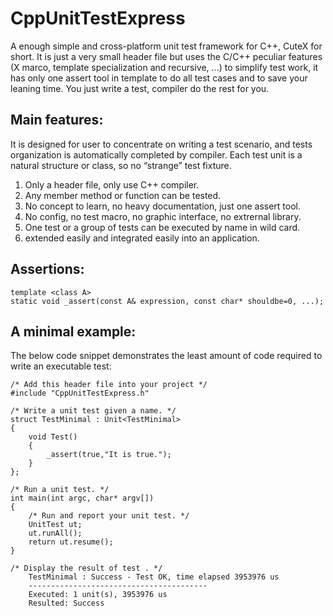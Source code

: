 # CppUnitTestExpress
 A enough simple and cross-platform unit test framework for C++, CuteX for short.
 It is just a very small header file but uses the C/C++ peculiar features (X marco, template specialization and recursive, ...) to simplify test work, it has only one assert tool in template to do all test cases and to save your leaning time.
 You just write a test, compiler do the rest for you.
 
## Main features:

It is designed for user to concentrate on writing a test scenario, and tests organization is automatically completed by compiler. Each test unit is a natural structure or class, so no “strange” test fixture.

1. Only a header file, only use C++ compiler.
2. Any member method or function can be tested.
3. No concept to learn, no heavy documentation, just one assert tool.
4. No config, no test macro, no graphic interface, no extrernal library.
5. One test or a group of tests can be executed by name in wild card.
6. extended easily and integrated easily into an application.

## Assertions:
```
template <class A>
static void _assert(const A& expression, const char* shouldbe=0, ...);
```
## A minimal example:

The below code snippet demonstrates the least amount of code required to write an executable test: 
```
/* Add this header file into your project */
#include "CppUnitTestExpress.h"

/* Write a unit test given a name. */
struct TestMinimal : Unit<TestMinimal>
{
	void Test()
	{
		_assert(true,"It is true.");
	}
};

/* Run a unit test. */
int main(int argc, char* argv[])
{
	/* Run and report your unit test. */
	UnitTest ut;
	ut.runAll();
	return ut.resume();
}

/* Display the result of test . */
	TestMinimal : Success - Test OK, time elapsed 3953976 us
	----------------------------------------
	Executed: 1 unit(s), 3953976 us
	Resulted: Success
```
